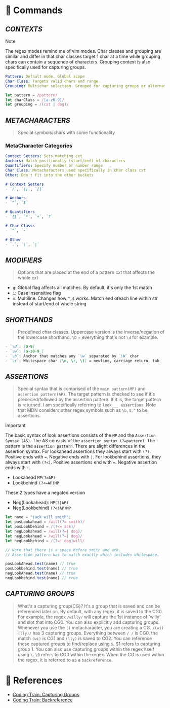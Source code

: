 <!--==================-->
# 📣 Commands
<!--==================-->
## _CONTEXTS_
> [!Note]
> The regex modes remind me of vim modes. Char classes and grouping are similar and differ in that char classes target 1 char at a time while grouping chars can contain a sequence of characters. Grouping context is also specifically used for capturing groups.

```yaml
Pattern: Default mode. Global scope
Char Class: Targets valid chars and range
Grouping: Multichar selection. Grouped for capturing groups or alternation
```
```js
let pattern = /pattern/
let charClass = /[a-z0-9]/
let grouping = /(cat | dog)/
```

## _METACHARACTERS_
> Special symbols/chars with some functionality
### MetaCharacter Categories
```yaml
Context Setters: Sets matching cxt
Anchors: Match positionally (start/end) of characters
Quantifiers: Specify number or number range
Char Class: Metacharacters used specifically in char class cxt
Other: Don't fit into the other buckets
```
```md
# Context Setters
- `/`, `()`, `[]`

# Anchors
- `^`, `$`

# Quantifiers
- `{}`, `*`, `+`, `?`

# Char Classs
- `^`, `-`

# Other
- `.`, `\`, `|`
```

## _MODIFIERS_
> Options that are placed at the end of a pattern cxt that affects the whole cxt
- `g`: Global flag affects all matches. By default, it's only the 1st match
- `i`: Case insensitive flag
- `m`: Multiline. Changes how `^,$` works. Match end ofeach line within str instead of start/end of whole string

## _SHORTHANDS_
> Predefined char classes. Uppercase version is the inverse/negation of the lowercase shorthand. `\D` = everything that's not `\d`  for example.
```md
- `\d`: [0-9]
- `\w`: [a-z0-9_]
- `\b`: Anchor that matches any `\w` separated by `\W` char
- `\s`: Whitespace char [\n, \r, \t] = newline, carriage return, tab
```

## _ASSERTIONS_
> Special syntax that is comprised of the `main pattern(MP)` and `assertion pattern(AP)`. The target pattern is checked to see if it's preceded/followed by the assertion pattern. If it is, the target pattern is returned. I am specifically referring to `look___ assertions`. Note that MDN considers other regex symbols such as `\b,$,^` to be assertions.

> [!Important]
> The basic syntax of look assertions consists of the `MP` and the `Assertion Syntax (AS)`. The AS consists of the `assertion syntax (?=pattern)`. The pattern is the `assertion pattern`. There are slight differences in the assertion syntax. For lookahead assertions they always start with `(?)`. Positive ends with `=`. Negative ends with `|`. For lookbehind assertions, they always start with `(?<)`. Positive assertions end with `=`. Negative assertion ends with `!`.

- Lookahead `MP(?=AP)`
- Lookbehind `(?<=AP)MP`

These 2 types have a negated version
- Neg(Lookahead): `MP(?|AP)`
- Neg(Lookbehind) `(?<!AP)MP`

```js
let name = "jack will smith";
let posLookahead = /will(?= smith)/
let posLookbehind = /(?<= ack)/
let negLookahead = /will(?=| dog)/
let negLookahead = /will(?=| dog)/
let negLookbehind = /(?=! dog)will/

// Note that there is a space before smith and ack.
// Assertion pattern has to match exactly which includes whitespace.

posLookAhead.test(name) // true
posLookbehind.test(name) // true
negLookAhead.test(name) // true
negLookbehind.test(name) // true
```

## _CAPTURING GROUPS_
> What's a capturing group(CG)? It's a group that is saved and can be referenced later on. By default, with any regex, it is saved to the CG0. For example, the regex `/willy/` will capture the 1st instance of 'willy' and slot that into CG0. You can also explicitly add capturing groups. Whenever you use the `()` metacharacter, you are creating a CG. `/(wi)(lly)/` has 3 capturing groups. Everything between `/ /` is CG0, the match `(wi)` is CG1 and `(lly)` is saved to CG2. You can reference these captured groups to find/replace using `$`. $1 refers to capturing group 1. You can also use capturing groups within the regex itself using `\`. `\0` refers to CG0 within the regex. When the CG is used within the regex, it is referred to as a `backreference`.

<!--==================-->
# 📗 References
<!--==================-->
- [Coding Train: Capturing Groups](https://www.youtube.com/watch?v=c9HbsUSWilw)
- [Coding Train: Backreference](https://www.youtube.com/watch?v=Z66TeSTcP-Q)
